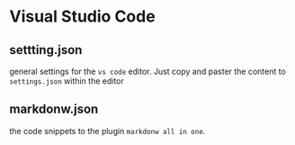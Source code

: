 # Visual Studio Code

## settting.json

general settings for the `vs code` editor. Just copy and paster the content to `settings.json` within the editor

## markdonw.json

the code snippets to the plugin `markdonw all in one`.
